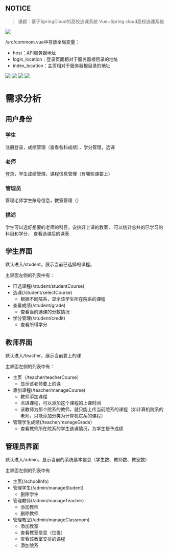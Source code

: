 
## NOTICE
> 课题：基于SpringCloud的高校选课系统 Vue+Spring cloud高校选课系统

![](http://ww1.sinaimg.cn/large/a71efaafly1g1i8zilha0j215a0pedkf.jpg)

/src/commom.vue中存放全局变量：
- host：API服务器地址
- login_location：登录页面相对于服务器根目录的地址
- index_location：主页相对于服务器根目录的地址

![](https://img.shields.io/badge/Base-Vue2.2-brightgreen.svg)
![](https://img.shields.io/badge/Build-Vue--Cli3-orange.svg)
![](https://img.shields.io/badge/Design-ElementUI-blue.svg) 
![](https://img.shields.io/badge/Installer-Yarn-red.svg)

# 需求分析
## 用户身份
### 学生
注册登录，成绩管理（查看各科成绩），学分管理，选课

### 老师
登录，学生成绩管理，课程信息管理（有哪些课要上）

### 管理员
管理老师学生账号信息，教室管理（）

### 描述
学生可以选好想要的老师的科目，安排好上课的教室，
可以统计总共的已学习的科目和学分，
查看选课后的课表

## 学生界面
默认进入/student，展示当前已选择的课程。

主界面左侧的列表中有：
- 已选课程(/student/studentCourse)
- 选课(/student/selectCourse)
    - 根据不同院系，显示该学生所在院系的课程
- 查看成绩(/student/grade)
    - 查看当前选课的分数情况
- 学分管理(/student/credit)
    - 查看所得学分


## 教师界面
默认进入/teacher，展示当前要上的课

主界面左侧的列表中有：
- 主页（/teacher/teacherCourse）
    - 显示该老师要上的课
- 添加课程(/teacher/manageCourse)
    - 教师添加课程
    - 点进课程，可以添加这个课程的上课时间
    - 该教师为那个院系的教师，就只能上传当前院系的课程（如计算机院系的老师，只能添加分类为计算机院系的课程）
- 管理学生成绩(/teacher/manageGrade)
    - 查看教师所在院系的学生选课情况，为学生授予成绩

## 管理员界面
默认进入/admin，显示当前的系统基本信息（学生数、教师数、教室数）

主界面左侧的列表中有
- 主页(/schoolInfo)
- 管理学生(/admin/manageStudent)
    - 删除学生
- 管理教师(/admin/manageTeacher)
    - 添加教师
    - 删除教师
- 管理教室(/admin/manageClassroom)
    - 添加教室
    - 查看教室信息（位置）
    - 查看该教室安排的课程
    - 添加院系










